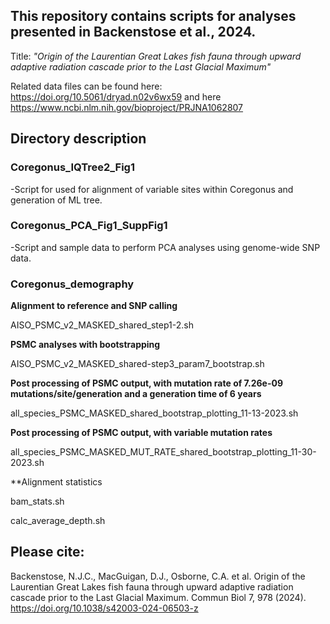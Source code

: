 ## This repository contains scripts for analyses presented in Backenstose et al., 2024. 
Title: *"Origin of the Laurentian Great Lakes fish fauna through upward adaptive radiation cascade prior to the Last Glacial Maximum"*

Related data files can be found here: https://doi.org/10.5061/dryad.n02v6wx59 and here https://www.ncbi.nlm.nih.gov/bioproject/PRJNA1062807

## Directory description
### Coregonus_IQTree2_Fig1
-Script for used for alignment of variable sites within Coregonus and generation of ML tree.

### Coregonus_PCA_Fig1_SuppFig1
-Script and sample data to perform PCA analyses using genome-wide SNP data.

### Coregonus_demography
**Alignment to reference and SNP calling**

  AISO_PSMC_v2_MASKED_shared_step1-2.sh
  
**PSMC analyses with bootstrapping**

  AISO_PSMC_v2_MASKED_shared-step3_param7_bootstrap.sh
  
**Post processing of PSMC output, with mutation rate of 7.26e-09 mutations/site/generation and a generation time of 6 years**

  all_species_PSMC_MASKED_shared_bootstrap_plotting_11-13-2023.sh
  
**Post processing of PSMC output, with variable mutation rates**

  all_species_PSMC_MASKED_MUT_RATE_shared_bootstrap_plotting_11-30-2023.sh
  
**Alignment statistics

  bam_stats.sh
  
  calc_average_depth.sh


## Please cite:
Backenstose, N.J.C., MacGuigan, D.J., Osborne, C.A. et al. Origin of the Laurentian Great Lakes fish fauna through upward adaptive radiation cascade prior to the Last Glacial Maximum. Commun Biol 7, 978 (2024). https://doi.org/10.1038/s42003-024-06503-z

